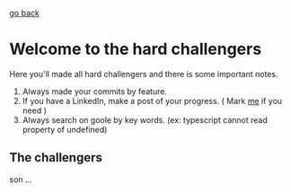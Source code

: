 [go back](..)

# Welcome to the hard challengers

Here you'll made all hard challengers and there is some important notes.

1. Always made your commits by feature.
2. If you have a LinkedIn, make a post of your progress. ( Mark [me](https://www.linkedin.com/in/martins20) if you need )
3. Always search on goole by key words. (ex: typescript cannot read property of undefined)

## The challengers

son ...
